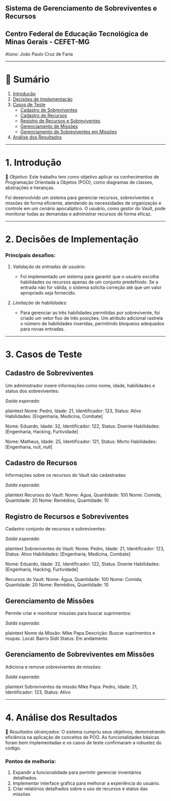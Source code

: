 
## Sistema de Gerenciamento de Sobreviventes e Recursos

## Centro Federal de Educação Tecnológica de Minas Gerais - CEFET-MG

Aluno: João Paulo Cruz de Faria

---

# 🔖 Sumário

1. [Introdução](#1-introdu%C3%A7%C3%A3o)
2. [Decisões de Implementação](#2-decis%C3%B5es-de-implementa%C3%A7%C3%A3o)
3. [Casos de Teste](#3-casos-de-teste)
   - [Cadastro de Sobreviventes](#cadastro-de-sobreviventes)
   - [Cadastro de Recursos](#cadastro-de-recursos)
   - [Registro de Recursos e Sobreviventes](#registro-de-recursos-e-sobreviventes)
   - [Gerenciamento de Missões](#gerenciamento-de-miss%C3%B5es)
   - [Gerenciamento de Sobreviventes em Missões](#gerenciamento-de-sobreviventes-em-miss%C3%B5es)
4. [Análise dos Resultados](#4-an%C3%A1lise-dos-resultados)

---

# 1. Introdução

🔎 *Objetivo:* Este trabalho tem como objetivo aplicar os conhecimentos de Programação Orientada a Objetos (POO), como diagramas de classes, abstrações e heranças.

Foi desenvolvido um sistema para gerenciar recursos, sobreviventes e missões de forma eficiente, atendendo às necessidades de organização e controle em um cenário apocalíptico. O usuário, como gestor do Vault, pode monitorar todas as demandas e administrar recursos de forma eficaz.

---

# 2. Decisões de Implementação

### Principais desafios:

1. *Validação de entradas de usuário:*

   - Foi implementado um sistema para garantir que o usuário escolha habilidades ou recursos apenas de um conjunto predefinido. Se a entrada não for válida, o sistema solicita correção até que um valor apropriado seja fornecido.

2. *Limitação de habilidades:*

   - Para gerenciar as três habilidades permitidas por sobrevivente, foi criado um vetor fixo de três posições. Um atributo adicional rastreia o número de habilidades inseridas, permitindo bloqueios adequados para novas entradas.

---

# 3. Casos de Teste

## Cadastro de Sobreviventes

Um administrador insere informações como nome, idade, habilidades e status dos sobreviventes:

*Saída esperada:*

plaintext
Nome: Pedro, Idade: 21, Identificador: 123, Status: Ativo
Habilidades: [Engenharia, Medicina, Combate]

Nome: Eduardo, Idade: 32, Identificador: 122, Status: Doente
Habilidades: [Engenharia, Hacking, Furtividade]

Nome: Matheus, Idade: 25, Identificador: 121, Status: Morto
Habilidades: [Engenharia, null, null]


## Cadastro de Recursos

Informações sobre os recursos do Vault são cadastradas:

*Saída esperada:*

plaintext
Recursos do Vault:
Nome: Água, Quantidade: 100
Nome: Comida, Quantidade: 20
Nome: Remédios, Quantidade: 10


## Registro de Recursos e Sobreviventes

Cadastro conjunto de recursos e sobreviventes:

*Saída esperada:*

plaintext
Sobreviventes do Vault:
Nome: Pedro, Idade: 21, Identificador: 123, Status: Ativo
Habilidades: [Engenharia, Medicina, Combate]

Nome: Eduardo, Idade: 32, Identificador: 122, Status: Doente
Habilidades: [Engenharia, Hacking, Furtividade]

Recursos do Vault:
Nome: Água, Quantidade: 100
Nome: Comida, Quantidade: 20
Nome: Remédios, Quantidade: 10


## Gerenciamento de Missões

Permite criar e monitorar missões para buscar suprimentos:

*Saída esperada:*

plaintext
Nome da Missão: Mike Papa
Descrição: Buscar suprimentos e roupas.
Local: Bairro Sidil
Status: Em andamento


## Gerenciamento de Sobreviventes em Missões

Adiciona e remove sobreviventes de missões:

*Saída esperada:*

plaintext
Sobreviventes da missão Mike Papa:
Pedro, Idade: 21, Identificador: 123, Status: Ativo


---

# 4. Análise dos Resultados

🔬 *Resultados alcançados:* O sistema cumpriu seus objetivos, demonstrando eficiência na aplicação de conceitos de POO. As funcionalidades básicas foram bem implementadas e os casos de teste confirmaram a robustez do código.

### Pontos de melhoria:

1. Expandir a funcionalidade para permitir gerenciar inventários detalhados.
2. Implementar interface gráfica para melhorar a experiência do usuário.
3. Criar relatórios detalhados sobre o uso de recursos e status das missões
